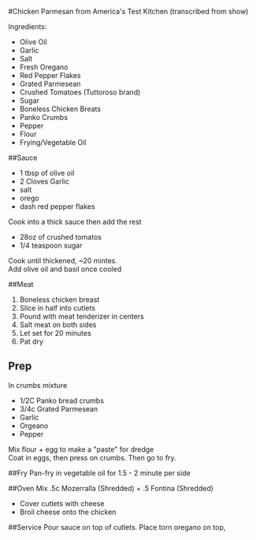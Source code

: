 #Chicken Parmesan from America's Test Kitchen
(transcribed from show)

Ingredients: 
- Olive Oil
- Garlic 
- Salt
- Fresh Oregano
- Red Pepper Flakes
- Grated Parmesean
- Crushed Tomatoes (Tuttoroso brand)
- Sugar
- Boneless Chicken Breats
- Panko Crumbs
- Pepper
- Flour
- Frying/Vegetable Oil 


##Sauce
- 1 tbsp of olive oil
- 2 Cloves Garlic
- salt
- orego
- dash red pepper flakes

Cook into a thick sauce then add the rest 

- 28oz of crushed tomatos
- 1/4 teaspoon sugar

Cook until thickened, ~20 mintes.<br>
Add olive oil and basil once cooled


##Meat 
1. Boneless chicken breast
2. Slice in half into cutlets
3. Pound with meat tenderizer in centers
4. Salt meat on both sides
5. Let set for 20 minutes 
6. Pat dry 

## Prep
In crumbs mixture
- 1/2C Panko bread crumbs
- 3/4c Grated Parmesean
- Garlic 
- Orgeano
- Pepper

Mix flour + egg to make a "paste" for dredge<br>
Coat in eggs, then press on crumbs. Then go to fry.

##Fry 
Pan-fry in vegetable oil for 1.5 - 2 minute per side

##Oven
Mix .5c Mozerralla (Shredded) +  .5 Fontina (Shredded)

- Cover cutlets with cheese 
- Broil cheese onto the chicken

##Service
Pour sauce on top of cutlets.
Place torn oregano on top,